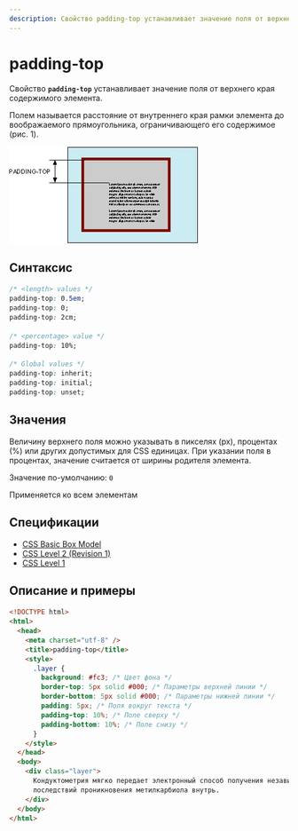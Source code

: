```yaml
---
description: Свойство padding-top устанавливает значение поля от верхнего края содержимого элемента
---
```


# padding-top

Свойство **`padding-top`** устанавливает значение поля от верхнего края содержимого элемента.

Полем называется расстояние от внутреннего края рамки элемента до воображаемого прямоугольника, ограничивающего его содержимое (рис. 1).

![Рис. 1. Поле сверху от текста](css_padding-top_1.png)

## Синтаксис

```css
/* <length> values */
padding-top: 0.5em;
padding-top: 0;
padding-top: 2cm;

/* <percentage> value */
padding-top: 10%;

/* Global values */
padding-top: inherit;
padding-top: initial;
padding-top: unset;
```

## Значения

Величину верхнего поля можно указывать в пикселях (px), процентах (%) или других допустимых для CSS единицах. При указании поля в процентах, значение считается от ширины родителя элемента.

Значение по-умолчанию: `0`

Применяется ко всем элементам

## Спецификации

- [CSS Basic Box Model](http://dev.w3.org/csswg/css3-box/#the-padding)
- [CSS Level 2 (Revision 1)](http://www.w3.org/TR/CSS2/box.html#padding-properties)
- [CSS Level 1](http://www.w3.org/TR/CSS1/#padding-top)

## Описание и примеры

```html
<!DOCTYPE html>
<html>
  <head>
    <meta charset="utf-8" />
    <title>padding-top</title>
    <style>
      .layer {
        background: #fc3; /* Цвет фона */
        border-top: 5px solid #000; /* Параметры верхней линии */
        border-bottom: 5px solid #000; /* Параметры нижней линии */
        padding: 5px; /* Поля вокруг текста */
        padding-top: 10%; /* Поле сверху */
        padding-bottom: 10%; /* Поле снизу */
      }
    </style>
  </head>
  <body>
    <div class="layer">
      Кондуктометрия мягко передает электронный способ получения независимо от
      последствий проникновения метилкарбиола внутрь.
    </div>
  </body>
</html>
```
